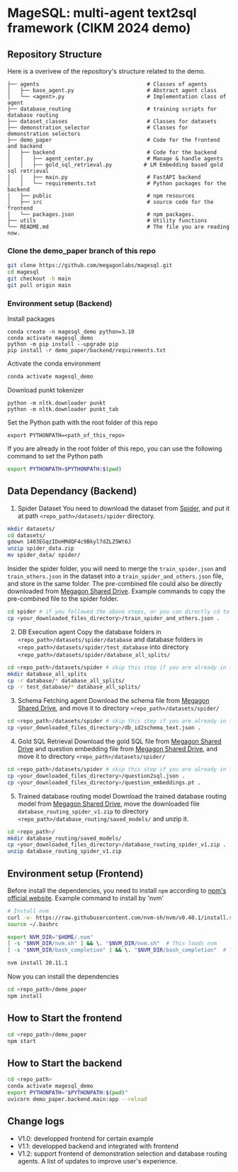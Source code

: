 # MageSQL: multi-agent text2sql framework (CIKM 2024 demo)

## Repository Structure
Here is a overivew of the repository's structure related to the demo.

```
├── agents                                  # Classes of agents
│   ├── base_agent.py                       # Abstract agent class
│   └── <agent>.py                          # Implementation class of agent
├── database_routing                        # training scripts for database routing
├── dataset_classes                         # Classes for datasets
├── demonstration_selector                  # Classes for demonstration selectors
├── demo_paper                              # Code for the frontend and backend
│   ├── backend                             # Code for the backend
│   │   ├── agent_center.py                 # Manage & handle agents
│   │   ├── gold_sql_retrieval.py          # LM Embedding based gold sql retrieval
│   │   ├── main.py                         # FastAPI backend 
│   │   └── requirements.txt                # Python packages for the backend
│   ├── public                              # npm resources
│   ├── src                                 # source code for the frontend
│   └── packages.json                       # npm packages.
├── utils                                   # Utility functions
└── README.md                               # The file you are reading now.
```

### Clone the demo_paper branch of this repo
```sh
git clone https://github.com/megagonlabs/magesql.git
cd magesql
git checkout -b main
git pull origin main
```

###  Environment setup (Backend)
Install packages
```python_env
conda create -n magesql_demo python=3.10
conda activate magesql_demo 
python -m pip install --upgrade pip
pip install -r demo_paper/backend/requirements.txt
```

Activate the conda environment
```sh
conda activate magesql_demo
```

Download punkt tokenizer
```
python -m nltk.downloader punkt
python -m nltk.downloader punkt_tab
```
Set the Python path with the root folder of this repo
```
export PYTHONPATH=<path_of_this_repo>
```
If you are already in the root folder of this repo, you can use the following command to set the Python path
```sh
export PYTHONPATH=$PYTHONPATH:$(pwd)
```

## Data Dependancy (Backend)
1. Spider Dataset
You need to download the dataset from [Spider](https://yale-lily.github.io/spider), and put it at path `<repo_path>/datasets/spider` directory.
```sh
mkdir datasets/
cd datasets/
gdown 1403EGqzIDoHMdQF4c9Bkyl7dZLZ5Wt6J
unzip spider_data.zip
mv spider_data/ spider/
```

Insider the spider folder, you will need to merge the `train_spider.json` and `train_others.json` in the dataset into a `train_spider_and_others.json` file, and store in the same folder. The pre-combined file could also be directly downloaded from [Megagon Shared Drive](https://drive.google.com/file/d/1YM1WHZKfIXFa6-qmvM-Ppeblc2DzZCn-/view?usp=drive_link).
Example commands to copy the pre-combined file to the spider folder.
```sh
cd spider # if you followed the above steps, or you can directly cd to the spider folder
cp <your_downloaded_files_directory>/train_spider_and_others.json .
```

2. DB Execution agent
Copy the database folders in `<repo_path>/datasets/spider/database` and database folders in `<repo_path>/datasets/spider/test_database` into directory `<repo_path>/datasets/spider/database_all_splits/`
```sh
cd <repo_path>/datasets/spider # skip this step if you are already in the spider folder
mkdir database_all_splits
cp -r database/* database_all_splits/
cp -r test_database/* database_all_splits/
```

3. Schema Fetching agent
Download the schema file from [Megagon Shared Drive](https://drive.google.com/drive/folders/1O4SWrA-W0ZxmRKtl5u8PfjWcd3vOCNfA), and move it to directory `<repo_path>/datasets/spider/`
```sh
cd <repo_path>/datasets/spider # skip this step if you are already in the spider folder
cp <your_downloaded_files_directory>/db_id2schema_text.json .
```

4. Gold SQL Retrieval
Download the gold SQL file from [Megagon Shared Drive](https://drive.google.com/file/d/1ttWWVa-8xHq1V9Ec2Y2ndCmuNzFgNoff) and question embedding file from [Megagon Shared Drive](https://drive.google.com/drive/folders/1O4SWrA-W0ZxmRKtl5u8PfjWcd3vOCNfA), and move it to directory `<repo_path>/datasets/spider/`
```sh
cd <repo_path>/datasets/spider # skip this step if you are already in the spider folder
cp <your_downloaded_files_directory>/question2sql.json .
cp <your_downloaded_files_directory>/question_embeddings.pt .
```

5. Trained database routing model
Download the trained database routing model from [Megagon Shared Drive](https://drive.google.com/drive/folders/1O4SWrA-W0ZxmRKtl5u8PfjWcd3vOCNfA), move the downloaded file `database_routing_spider_v1.zip` to directory `<repo_path>/database_routing/saved_models/` and unzip it.
```sh
cd <repo_path>/
mkdir database_routing/saved_models/
cp <your_downloaded_files_directory>/database_routing_spider_v1.zip .
unzip database_routing_spider_v1.zip
```


## Environment setup (Frontend)
Before install the dependencies, you need to install `npm` according to [npm's official website](https://docs.npmjs.com/downloading-and-installing-node-js-and-npm).
Example command to install by 'nvm'
```sh
# Install nvm
curl -o- https://raw.githubusercontent.com/nvm-sh/nvm/v0.40.1/install.sh | bash
source ~/.bashrc

export NVM_DIR="$HOME/.nvm"
[ -s "$NVM_DIR/nvm.sh" ] && \. "$NVM_DIR/nvm.sh"  # This loads nvm
[ -s "$NVM_DIR/bash_completion" ] && \. "$NVM_DIR/bash_completion"  # This loads nvm bash_completion

nvm install 20.11.1
```

Now you can install the dependencies
```sh
cd <repo_path>/demo_paper
npm install
```

## How to Start the frontend
```sh
cd <repo_path>/demo_paper
npm start
```

## How to Start the backend
```sh
cd <repo_path>
conda activate magesql_demo
export PYTHONPATH="$PYTHONPATH:$(pwd)"
uvicorn demo_paper.backend.main:app --reload
```

## Change logs

* V1.0: developped frontend for certain example
* V1.1: developped backend and integrated with frontend
* V1.2: support frontend of demonstration selection and database routing agents. A list of updates to improve user's experience.
